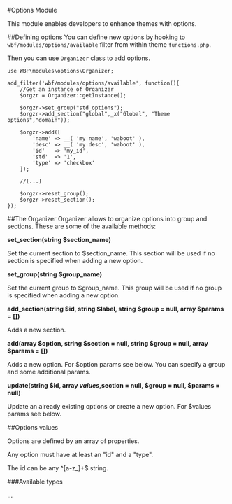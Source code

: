 #Options Module

This module enables developers to enhance themes with options.

##Defining options
You can define new options by hooking to `wbf/modules/options/available` filter from within theme `functions.php`.

Then you can use `Organizer` class to add options.

    use WBF\modules\options\Organizer;

	add_filter('wbf/modules/options/available', function(){
	    //Get an instance of Organizer
	    $orgzr = Organizer::getInstance();
	    
	    $orgzr->set_group("std_options");
	    $orgzr->add_section("global",_x("Global", "Theme options","domain"));

		$orgzr->add([
			'name' => __( 'my name', 'waboot' ),
			'desc' => __( 'my desc', 'waboot' ),
			'id'   => 'my_id',
			'std'  => '1',
			'type' => 'checkbox'
		]);

		//[...]

		$orgzr->reset_group();
		$orgzr->reset_section();
	});

##The Organizer
Organizer allows to organize options into group and sections. These are some of the available methods:

**set_section(string $section_name)**

Set the current section to $section_name. This section will be used if no section is specified when adding a new option.

**set_group(string $group_name)**

Set the current group to $group_name. This group will be used if no group is specified when adding a new option.

**add_section(string $id, string $label, string $group = null, array $params = [])**

Adds a new section.

**add(array $option, string $section = null, string $group = null, array $params = [])**

Adds a new option. For $option params see below. You can specify a group and some additional params.

**update(string $id, array $values,$section = null, $group = null, $params = null)**

Update an already existing options or create a new option. For $values params see below.

##Options values

Options are defined by an array of properties.

Any option must have at least an "id" and a "type". 

The id can be any ^[a-z_]+$ string.

###Available types

...


